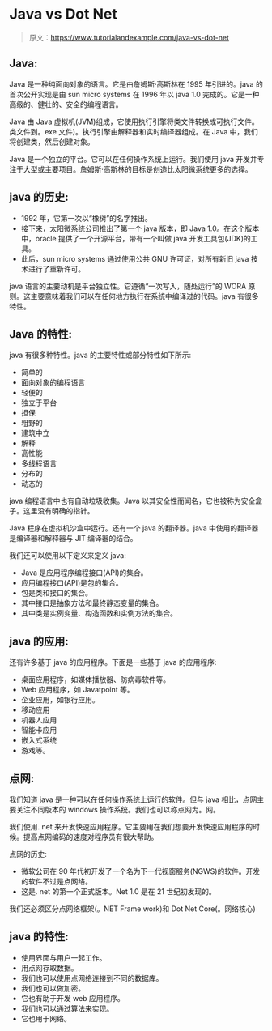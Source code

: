 # Java vs Dot Net

> 原文：<https://www.tutorialandexample.com/java-vs-dot-net>

## Java:

Java 是一种纯面向对象的语言。它是由詹姆斯·高斯林在 1995 年引进的。java 的首次公开实现是由 sun micro systems 在 1996 年以 java 1.0 完成的。它是一种高级的、健壮的、安全的编程语言。

Java 由 Java 虚拟机(JVM)组成，它使用执行引擎将类文件转换成可执行文件。类文件到。exe 文件)。执行引擎由解释器和实时编译器组成。在 Java 中，我们将创建类，然后创建对象。

Java 是一个独立的平台。它可以在任何操作系统上运行。我们使用 java 开发并专注于大型或主要项目。詹姆斯·高斯林的目标是创造比太阳微系统更多的选择。

## java 的历史:

*   1992 年，它第一次以“橡树”的名字推出。
*   接下来，太阳微系统公司推出了第一个 java 版本，即 Java 1.0。在这个版本中，oracle 提供了一个开源平台，带有一个叫做 java 开发工具包(JDK)的工具。
*   此后，sun micro systems 通过使用公共 GNU 许可证，对所有新旧 java 技术进行了重新许可。

java 语言的主要动机是平台独立性。它遵循“一次写入，随处运行”的 WORA 原则。这主要意味着我们可以在任何地方执行在系统中编译过的代码。java 有很多特性。

## Java 的特性:

java 有很多种特性。java 的主要特性或部分特性如下所示:

*   简单的
*   面向对象的编程语言
*   轻便的
*   独立于平台
*   担保
*   粗野的
*   建筑中立
*   解释
*   高性能
*   多线程语言
*   分布的
*   动态的

java 编程语言中也有自动垃圾收集。Java 以其安全性而闻名，它也被称为安全盒子。这里没有明确的指针。

Java 程序在虚拟机沙盒中运行。还有一个 java 的翻译器。java 中使用的翻译器是编译器和解释器与 JIT 编译器的结合。

我们还可以使用以下定义来定义 java:

*   Java 是应用程序编程接口(API)的集合。
*   应用编程接口(API)是包的集合。
*   包是类和接口的集合。
*   其中接口是抽象方法和最终静态变量的集合。
*   其中类是实例变量、构造函数和实例方法的集合。

## java 的应用:

还有许多基于 java 的应用程序。下面是一些基于 java 的应用程序:

*   桌面应用程序，如媒体播放器、防病毒软件等。
*   Web 应用程序，如 Javatpoint 等。
*   企业应用，如银行应用。
*   移动应用
*   机器人应用
*   智能卡应用
*   嵌入式系统
*   游戏等。

## 点网:

我们知道 java 是一种可以在任何操作系统上运行的软件。但与 java 相比，点网主要关注不同版本的 windows 操作系统。我们也可以称点网为。网。

我们使用. net 来开发快速应用程序。它主要用在我们想要开发快速应用程序的时候。提高点网编码的速度对程序员有很大帮助。

点网的历史:

*   微软公司在 90 年代初开发了一个名为下一代视窗服务(NGWS)的软件。开发的软件不过是点网络。
*   这是. net 的第一个正式版本。Net 1.0 是在 21 世纪初发现的。

我们还必须区分点网络框架(。NET Frame work)和 Dot Net Core(。网络核心)

## java 的特性:

*   使用界面与用户一起工作。
*   用点网存取数据。
*   我们也可以使用点网络连接到不同的数据库。
*   我们也可以做加密。
*   它也有助于开发 web 应用程序。
*   我们也可以通过算法来实现。
*   它也用于网络。